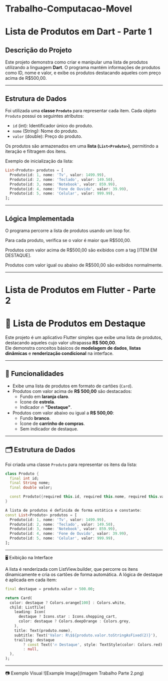 # Trabalho-Computacao-Movel
# Lista de Produtos em Dart - Parte 1

## Descrição do Projeto

Este projeto demonstra como criar e manipular uma lista de produtos utilizando a linguagem **Dart**. O programa mantém informações de produtos como ID, nome e valor, e exibe os produtos destacando aqueles com preço acima de R$500,00.

---

## Estrutura de Dados

Foi utilizada uma **classe `Produto`** para representar cada item. Cada objeto `Produto` possui os seguintes atributos:

- `id` (int): Identificador único do produto.
- `nome` (String): Nome do produto.
- `valor` (double): Preço do produto.

Os produtos são armazenados em uma **lista (`List<Produto>`)**, permitindo a iteração e filtragem dos itens.

Exemplo de inicialização da lista:
```dart
List<Produto> produtos = [
  Produto(id: 1, nome: 'Tv', valor: 1499.99),
  Produto(id: 2, nome: 'Teclado', valor: 149.50),
  Produto(id: 3, nome: 'Notebook', valor: 859.99),
  Produto(id: 4, nome: 'Fone de Ouvido', valor: 39.99),
  Produto(id: 5, nome: 'Celular', valor: 999.99),
];
```
---

## Lógica Implementada

O programa percorre a lista de produtos usando um loop for.

Para cada produto, verifica se o valor é maior que R$500,00.

Produtos com valor acima de R$500,00 são exibidos com a tag [ITEM EM DESTAQUE].

Produtos com valor igual ou abaixo de R$500,00 são exibidos normalmente.

---

# Lista de Produtos em Flutter - Parte 2
# 📱 Lista de Produtos em Destaque

Este projeto é um aplicativo Flutter simples que exibe uma lista de produtos, destacando aqueles cujo valor ultrapassa **R$ 500,00**.  
Ele demonstra conceitos básicos de **modelagem de dados**, **listas dinâmicas** e **renderização condicional** na interface.

---

## 🚀 Funcionalidades

- Exibe uma lista de produtos em formato de cartões (`Card`).
- Produtos com valor acima de **R$ 500,00** são destacados:
  - Fundo em **laranja claro**.
  - Ícone de **estrela**.
  - Indicador 🔥 **"Destaque"**.
- Produtos com valor abaixo ou igual a **R$ 500,00**:
  - Fundo **branco**.
  - Ícone de **carrinho de compras**.
  - Sem indicador de destaque.

---

## 🗂️ Estrutura de Dados

Foi criada uma classe `Produto` para representar os itens da lista:

```dart
class Produto {
  final int id;
  final String nome;
  final double valor;

  const Produto({required this.id, required this.nome, required this.valor});
}

A lista de produtos é definida de forma estática e constante:
const List<Produto> produtos = [
  Produto(id: 1, nome: 'Tv', valor: 1499.99),
  Produto(id: 2, nome: 'Teclado', valor: 149.50),
  Produto(id: 3, nome: 'Notebook', valor: 859.99),
  Produto(id: 4, nome: 'Fone de Ouvido', valor: 39.99),
  Produto(id: 5, nome: 'Celular', valor: 999.99),
];
```
---

🖥️ Exibição na Interface

A lista é renderizada com ListView.builder, que percorre os itens dinamicamente e cria os cartões de forma automática.
A lógica de destaque é aplicada em cada item:
```dart
final destaque = produto.valor > 500.00;

return Card(
  color: destaque ? Colors.orange[100] : Colors.white,
  child: ListTile(
    leading: Icon(
      destaque ? Icons.star : Icons.shopping_cart,
      color: destaque ? Colors.deepOrange : Colors.grey,
    ),
    title: Text(produto.nome),
    subtitle: Text('Valor: R\$${produto.valor.toStringAsFixed(2)}'),
    trailing: destaque
        ? const Text('🔥 Destaque', style: TextStyle(color: Colors.red))
        : null,
  ),
);
```
---

📷 Exemplo Visual
![Example Image](Imagem Trabalho Parte 2.png)




